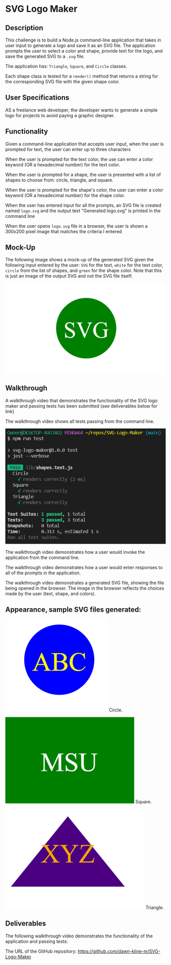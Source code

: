 # SVG Logo Maker

## Description

This challenge is to build a Node.js command-line application that takes in user input to generate a logo and save it as an SVG file. The application prompts the user to select a color and shape, provide text for the logo, and save the generated SVG to a `.svg` file.

The application has: `Triangle`, `Square`, and `Circle` classes.

Each shape class is tested for a `render()` method that returns a string for the corresponding SVG file with the given shape color.

## User Specifications

AS a freelance web developer, the developer wants to generate a simple logo for projects
to avoid paying a graphic designer.

## Functionality

Given a command-line application that accepts user input, when the user is prompted for text, the user can enter up to three characters

When the user is prompted for the text color, the use can enter a color keyword (OR a hexadecimal number) for the text color.

When the user is prompted for a shape, the user is presented with a list of shapes to choose from: circle, triangle, and square.

When the user is prompted for the shape's color, the user can enter a color keyword (OR a hexadecimal number) for the shape color.

When the user has entered input for all the prompts, an SVG file is created named `logo.svg`
and the output text "Generated logo.svg" is printed in the command line

When the user opens `logo.svg` file in a browser, the user is shown a 300x200 pixel image that matches the criteria I entered

## Mock-Up

The following image shows a mock-up of the generated SVG given the following input entered by the user: `SVG` for the text, `white` for the text color, `circle` from the list of shapes, and `green` for the shape color. Note that this is just an image of the output SVG and not the SVG file itself:

![Image showing a green circle with white text that reads "SVG.".](./Images/10-oop-homework-demo.png)

## Walkthrough

 A walkthrough video that demonstrates the functionality of the SVG logo maker and passing tests has been submitted (see deliverables below for link)

 The walkthrough video shows all tests passing from the command line.
 
 ![This is a screenshot of the test results](./Images/Screenshot-of-test-results.png)

 The walkthrough video demonstrates how a user would invoke the application from the command line.

The walkthrough video demonstrates how a user would enter responses to all of the prompts in the application.

The walkthrough video demonstrates a generated SVG file, showing the file being opened in the browser. The image in the browser reflects the choices made by the user (text, shape, and colors).

## Appearance, sample SVG files generated:

![This is a sample circle SVG generated](./Images/Sample-CircleSVG-generated.png)
Circle.

![This is a sample square SVG generated](./Images/Sample-SquareSVG-generated.png)
Square.

![This is a sample triangle SVG generated](./Images/Sample-TriangleSVG-generated.png)
Triangle.
## Deliverables

The following walkthrough video demonstrates the functionality of the application and passing tests:

The URL of the GitHub repository: https://github.com/dawn-kline-m/SVG-Logo-Maker

